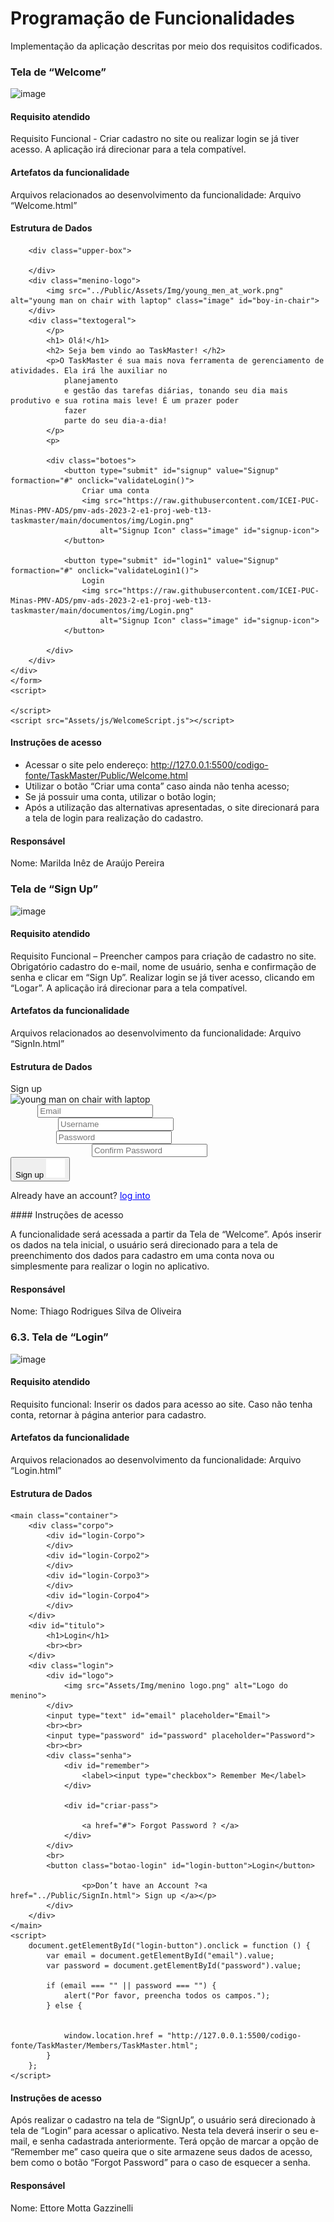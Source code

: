 # Programação de Funcionalidades

Implementação da aplicação descritas por meio dos requisitos codificados. 


### Tela de “Welcome”

![image](https://github.com/ICEI-PUC-Minas-PMV-ADS/pmv-ads-2023-2-e1-proj-web-t13-taskmaster/assets/145122642/14ff84f5-acb6-4aa2-8091-bb31b694c6de)


#### Requisito atendido

Requisito Funcional - Criar cadastro no site ou realizar login se já tiver acesso. A aplicação irá direcionar para a tela compatível.


#### Artefatos da funcionalidade

Arquivos relacionados ao desenvolvimento da funcionalidade: Arquivo “Welcome.html”


#### Estrutura de Dados

<!DOCTYPE html>
<html lang="en">

<head>
    <meta charset="UTF-8">
    <meta name="viewport" content="width=device-width, initial-scale=1.0">
    <link rel="stylesheet" href="../Public/Assets/css/WelcomeStyle.css">
    <title>Welcome</title>
</head>

<body>
    <div class="signup-box">

        <div class="upper-box">

        </div>
        <div class="menino-logo">
            <img src="../Public/Assets/Img/young_men_at_work.png" alt="young man on chair with laptop" class="image" id="boy-in-chair">
        </div>
        <div class="textogeral">
            </p>
            <h1> Olá!</h1>
            <h2> Seja bem vindo ao TaskMaster! </h2>
            <p>O TaskMaster é sua mais nova ferramenta de gerenciamento de atividades. Ela irá lhe auxiliar no
                planejamento
                e gestão das tarefas diárias, tonando seu dia mais produtivo e sua rotina mais leve! É um prazer poder
                fazer
                parte do seu dia-a-dia!
            </p>
            <p>
       
            <div class="botoes">
                <button type="submit" id="signup" value="Signup" formaction="#" onclick="validateLogin()">
                    Criar uma conta
                    <img src="https://raw.githubusercontent.com/ICEI-PUC-Minas-PMV-ADS/pmv-ads-2023-2-e1-proj-web-t13-taskmaster/main/documentos/img/Login.png"
                        alt="Signup Icon" class="image" id="signup-icon">
                </button>

                <button type="submit" id="login1" value="Signup" formaction="#" onclick="validateLogin1()">
                    Login
                    <img src="https://raw.githubusercontent.com/ICEI-PUC-Minas-PMV-ADS/pmv-ads-2023-2-e1-proj-web-t13-taskmaster/main/documentos/img/Login.png"
                        alt="Signup Icon" class="image" id="signup-icon">
                </button>

            </div>
        </div>
    </div>
    </form>
    <script>

    </script>
    <script src="Assets/js/WelcomeScript.js"></script>

</body>

</html>

#### Instruções de acesso

- Acessar o site pelo endereço: http://127.0.0.1:5500/codigo-fonte/TaskMaster/Public/Welcome.html 
- Utilizar o botão “Criar uma conta” caso ainda não tenha acesso;
-	Se já possuir uma conta, utilizar o botão login;
-	Após a utilização das alternativas apresentadas, o site direcionará para a tela de login para realização do cadastro.


#### Responsável

Nome: Marilda Inêz de Araújo Pereira

### Tela de “Sign Up”

![image](https://github.com/ICEI-PUC-Minas-PMV-ADS/pmv-ads-2023-2-e1-proj-web-t13-taskmaster/assets/145122642/78017d0a-36e9-4661-8f0e-888cc38a8dd6)


#### Requisito atendido

Requisito Funcional – Preencher campos para criação de cadastro no site. Obrigatório cadastro do e-mail, nome de usuário, senha e confirmação de senha e clicar em “Sign Up”. 
Realizar login se já tiver acesso, clicando em “Logar”. A aplicação irá direcionar para a tela compatível.


#### Artefatos da funcionalidade

Arquivos relacionados ao desenvolvimento da funcionalidade: Arquivo “SignIn.html”


#### Estrutura de Dados

<!DOCTYPE html>
<html lang="en">
<head>
    <meta charset="UTF-8">
    <meta name="viewport" content="width=device-width, initial-scale=1.0">
    <link rel="stylesheet" href="Assets/css/SignInStyle.css">
    <link rel="preconnect" href="https://fonts.googleapis.com">
    <link rel="preconnect" href="https://fonts.gstatic.com" crossorigin>
    <link href="<link rel="preconnect" href="https://fonts.googleapis.com">
    <link rel="preconnect" href="https://fonts.gstatic.com" crossorigin>
    <link href="https://fonts.googleapis.com/css2?family=Lilita+One&family=Nunito:wght@300&family=Preahvihear&display=swap" rel="stylesheet">
    <script src="Assets/js/SignInScript.js"></script>
    <title>Sign Up</title>
</head>
<body>
    <div class="signup-box"> 
        <div class="upper-box"> 
            <div class="figure" id="figure_1"></div>
            <div class="figure" id="figure_2"></div>
            <div class="figure" id="figure_3"></div>
            <div class="text" id="signup-text">Sign up</div>
        </div>
        <div class="imagem">
        <img src="../Public/Assets/Img/young_man_with_laptop_on_chair.png"
        alt="young man on chair with laptop" class="image" id="boy-in-chair"> 
    </div>
        <div class="inside-box"> 
            <form action="../Public/Login.Html" method="post" id="myForm">
                <div id="my_email" class="textbox">
                    <label for="email" style="visibility: hidden;">Email:</label>
                    <input type="email" id="email" class="formbox" autocomplete="email" placeholder="Email">
                </div>
                <div id="my_username" class="textbox">
                    <label for="username" style="visibility: hidden;">Username:</label>
                    <input type="text" id="username" class="formbox" autocomplete="username" placeholder="Username">
                </div>
                <div id="my_password" class="textbox">
                    <label for="password" style="visibility: hidden;">Password:</label>
                    <input type="password" id="password" class="formbox" autocomplete="current-password" placeholder="Password">
                </div>
                <div id="my_confirm_password" class="textbox">
                    <label for="confirm_password" style="visibility: hidden;">Confirm Password: </label>
                    <input type="password" id="confirm_password" class="formbox" autocomplete="current-password" placeholder="Confirm Password">
                </div>
                <div class="signup-button">
                    </button>
                </div>
            </form>
            <button type="submit" id="signup" value="Signup" formaction="../Public/Login.Html">
                Sign up
                <img src="https://raw.githubusercontent.com/ICEI-PUC-Minas-PMV-ADS/pmv-ads-2023-2-e1-proj-web-t13-taskmaster/main/documentos/img/Login.png"
                alt="Signup Icon" class="image" id="signup-icon">
            </button>
            <script>
                document.getElementById("signup").addEventListener("click", function() {
                    window.location.href = "../Public/Login.Html";
                });
            </script>
            <p id="redireciona"> Already have an account? <a href="../Public/Login.html" style="color: blue;">log into</a></p>
        </div>
    </div>
</body>
</html>
#### Instruções de acesso

A funcionalidade será acessada a partir da Tela de “Welcome”. 
Após inserir os dados na tela inicial, o usuário será direcionado para a tela de preenchimento dos dados para cadastro em uma conta nova ou simplesmente para realizar o login no aplicativo.


#### Responsável

Nome: Thiago Rodrigues Silva de Oliveira


### 6.3.	Tela de “Login”

![image](https://github.com/ICEI-PUC-Minas-PMV-ADS/pmv-ads-2023-2-e1-proj-web-t13-taskmaster/assets/145122642/c3dc24ee-2298-4e3c-8b72-8e84dbc5f6a0)


#### Requisito atendido

Requisito funcional: Inserir os dados para acesso ao site. Caso não tenha conta, retornar à página anterior para cadastro.


#### Artefatos da funcionalidade

Arquivos relacionados ao desenvolvimento da funcionalidade: Arquivo “Login.html”


#### Estrutura de Dados

<!DOCTYPE html>
<html lang="en">

<head>
    <meta charset="UTF-8">
    <meta name="viewport" content="width=device-width, initial-scale=1.0">
    <link rel="stylesheet" href="Assets/css/LoginStyle.css">
    <title>LOGIN</title>
</head>

<body>

    <main class="container">
        <div class="corpo">
            <div id="login-Corpo">
            </div>
            <div id="login-Corpo2">
            </div>
            <div id="login-Corpo3">
            </div>
            <div id="login-Corpo4">
            </div>
        </div>
        <div id="titulo">
            <h1>Login</h1>
            <br><br>
        </div>
        <div class="login">
            <div id="logo">
                <img src="Assets/Img/menino logo.png" alt="Logo do menino">
            </div>
            <input type="text" id="email" placeholder="Email">
            <br><br>
            <input type="password" id="password" placeholder="Password">
            <br><br>
            <div class="senha">
                <div id="remember">
                    <label><input type="checkbox"> Remember Me</label>
                </div>

                <div id="criar-pass">

                    <a href="#"> Forgot Password ? </a>
                </div>
            </div>
            <br>
            <button class="botao-login" id="login-button">Login</button>

                    <p>Don’t have an Account ?<a href="../Public/SignIn.html"> Sign up </a></p>
            </div>
        </div>
    </main>
    <script>
        document.getElementById("login-button").onclick = function () {
            var email = document.getElementById("email").value;
            var password = document.getElementById("password").value;
    
            if (email === "" || password === "") {
                alert("Por favor, preencha todos os campos.");
            } else {
                
                
                window.location.href = "http://127.0.0.1:5500/codigo-fonte/TaskMaster/Members/TaskMaster.html";
            }
        };
    </script>
</body>

</html>


#### Instruções de acesso

Após realizar o cadastro na tela de “SignUp”, o usuário será direcionado à tela de “Login” para acessar o aplicativo. Nesta tela deverá inserir o seu e-mail, e senha cadastrada anteriormente. Terá opção de marcar a opção de “Remember me” caso queira que o site armazene seus dados de acesso, bem como o botão “Forgot Password” para o caso de esquecer a senha.

#### Responsável

Nome: Ettore Motta Gazzinelli

